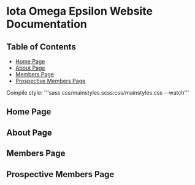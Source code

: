 # Iota Omega Epsilon Website Documentation

## Table of Contents
- [Home Page](#home-page)
- [About Page](#about-page)
- [Members Page](#members-page)
- [Prospective Members Page](#prospective-members-page)

Compile style:
'''sass css/mainstyles.scss:css/mainstyles.css --watch'''

## Home Page
<!-- Add details about the Home Page here -->

## About Page
<!-- Add details about the About Page here -->

## Members Page
<!-- Add details about the Members Page here -->

## Prospective Members Page
<!-- Add details about the Prospective Members Page here -->
